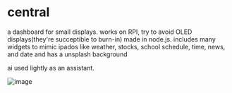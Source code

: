 # central
a dashboard for small displays.
works on RPI, try to avoid OLED displays(they're succeptible to burn-in)
made in node.js. includes many widgets to mimic ipados like weather, stocks, school schedule, time, news, and date and has a unsplash background

ai used lightly as an assistant.

![image](https://github.com/user-attachments/assets/f0874b4d-7ff0-44f2-a0bd-5b8f5ea91f40)
